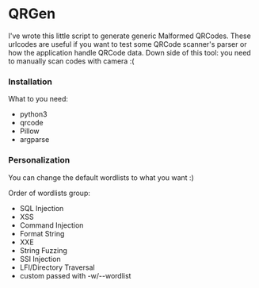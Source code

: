 # QRGen

I've wrote this little script to generate generic Malformed QRCodes.
These urlcodes are useful if you want to test some QRCode scanner's parser or how the application handle QRCode data.
Down side of this tool: you need to manually scan codes with camera :(

### Installation
What to you need:
- python3
- qrcode
- Pillow
- argparse

### Personalization
You can change the default wordlists to what you want :)

Order of wordlists group:
- SQL Injection
- XSS
- Command Injection
- Format String
- XXE
- String Fuzzing
- SSI Injection
- LFI/Directory Traversal
- custom passed with -w/--wordlist

